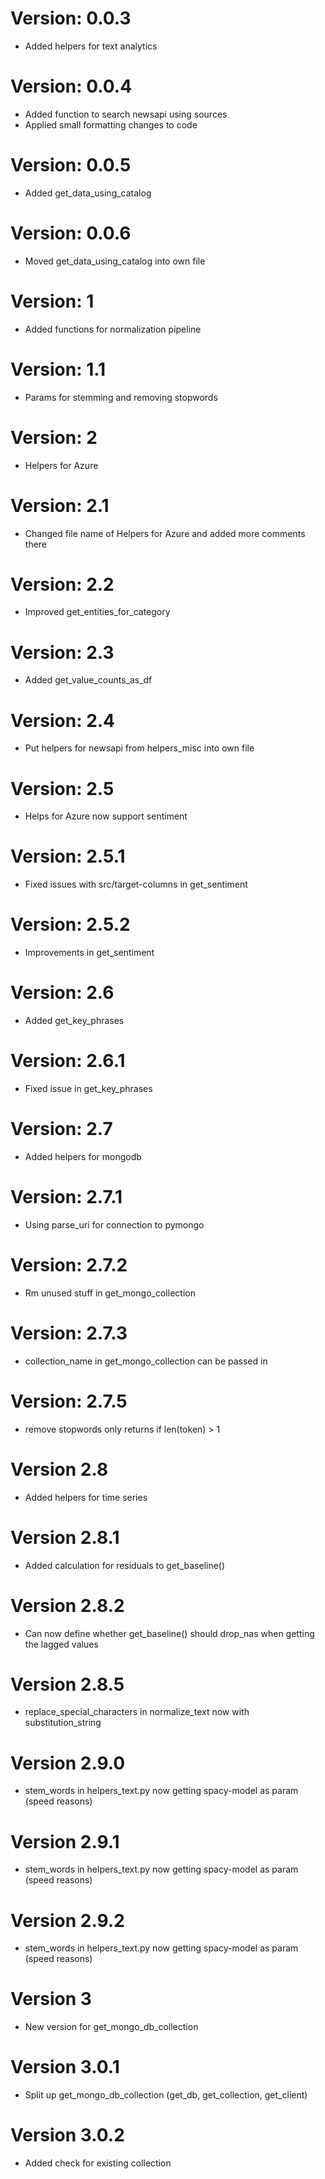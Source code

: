 # Version: 0.0.3
* Added helpers for text analytics

# Version: 0.0.4
* Added function to search newsapi using sources
* Applied small formatting changes to code

# Version: 0.0.5
* Added get_data_using_catalog

# Version: 0.0.6
* Moved get_data_using_catalog into own file

# Version: 1
* Added functions for normalization pipeline

# Version: 1.1
* Params for stemming and removing stopwords

# Version: 2
* Helpers for Azure

# Version: 2.1
* Changed file name of Helpers for Azure and added more comments there

# Version: 2.2
* Improved get_entities_for_category

# Version: 2.3
* Added get_value_counts_as_df

# Version: 2.4
* Put helpers for newsapi from helpers_misc into own file

# Version: 2.5
* Helps for Azure now support sentiment

# Version: 2.5.1
* Fixed issues with src/target-columns in get_sentiment

# Version: 2.5.2
* Improvements in get_sentiment

# Version: 2.6
* Added get_key_phrases

# Version: 2.6.1
* Fixed issue in get_key_phrases

# Version: 2.7
* Added helpers for mongodb

# Version: 2.7.1
* Using parse_uri for connection to pymongo

# Version: 2.7.2
* Rm unused stuff in get_mongo_collection

# Version: 2.7.3
* collection_name in get_mongo_collection can be passed in

# Version: 2.7.5
* remove stopwords only returns if len(token) > 1

# Version 2.8
* Added helpers for time series

# Version 2.8.1
* Added calculation for residuals to get_baseline()

# Version 2.8.2
* Can now define whether get_baseline() should drop_nas when getting the lagged values

# Version 2.8.5
* replace_special_characters in normalize_text now with substitution_string

# Version 2.9.0
* stem_words in helpers_text.py now getting spacy-model as param (speed reasons)

# Version 2.9.1
* stem_words in helpers_text.py now getting spacy-model as param (speed reasons)

# Version 2.9.2
* stem_words in helpers_text.py now getting spacy-model as param (speed reasons)

# Version 3
* New version for get_mongo_db_collection

# Version 3.0.1
* Split up get_mongo_db_collection (get_db, get_collection, get_client)

# Version 3.0.2
* Added check for existing collection